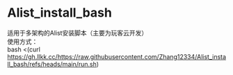 # Alist_install_bash
适用于多架构的Alist安装脚本（主要为玩客云开发）<br>
使用方式：<br>
bash <(curl https://gh.llkk.cc/https://raw.githubusercontent.com/Zhang12334/Alist_install_bash/refs/heads/main/run.sh)
